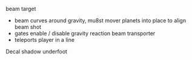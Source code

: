 beam target
 - beam curves around gravity, mu8st mover planets into place to align beam shot
 - gates enable / disable gravity reaction
beam transporter
- teleports player in a line


Decal shadow underfoot
